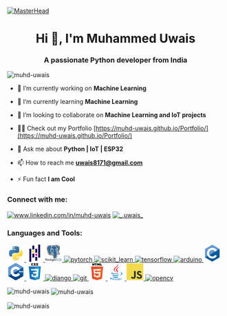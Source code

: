 <a href="https://muhd-uwais.github.io/Portfolio/">
  <img src="https://media.githubusercontent.com/media/Muhd-Uwais/banner/master/banner.gif?token=BAV5XKCD7UYLRSFYNJ2BVKTGRAOZS" alt="MasterHead" height="200" width="100%">
</a>
<h1 align="center">Hi 👋, I'm Muhammed Uwais</h1>
<h3 align="center">A passionate Python developer from India</h3>

<p align="left"> <img src="https://komarev.com/ghpvc/?username=muhd-uwais&label=Profile%20views&color=0e75b6&style=flat" alt="muhd-uwais" /> </p>

- 🔭 I’m currently working on **Machine Learning**

- 🌱 I’m currently learning **Machine Learning**

- 👯 I’m looking to collaborate on **Machine Learning and IoT projects**

- 👨‍💻 Check out my Portfolio [https://muhd-uwais.github.io/Portfolio/](https://muhd-uwais.github.io/Portfolio/)

- 💬 Ask me about **Python | IoT | ESP32**

- 📫 How to reach me **uwais8171@gmail.com**

- ⚡ Fun fact **I am Cool**

<h3 align="left">Connect with me:</h3>
<p align="left">
<a href="https://linkedin.com/in/www.linkedin.com/in/muhd-uwais" target="blank"><img align="center" src="https://raw.githubusercontent.com/rahuldkjain/github-profile-readme-generator/master/src/images/icons/Social/linked-in-alt.svg" alt="www.linkedin.com/in/muhd-uwais" height="30" width="40" /></a>
<a href="https://instagram.com/_.uwais_" target="blank"><img align="center" src="https://raw.githubusercontent.com/rahuldkjain/github-profile-readme-generator/master/src/images/icons/Social/instagram.svg" alt="_.uwais_" height="30" width="40" /></a>
</p>

<h3 align="left">Languages and Tools:</h3>
<p align="left"><a href="https://www.python.org" target="_blank" rel="noreferrer"> <img src="https://raw.githubusercontent.com/devicons/devicon/master/icons/python/python-original.svg" alt="python" width="40" height="40"/> </a><a href="https://pandas.pydata.org/" target="_blank" rel="noreferrer"> <img src="https://raw.githubusercontent.com/devicons/devicon/2ae2a900d2f041da66e950e4d48052658d850630/icons/pandas/pandas-original.svg" alt="pandas" width="40" height="40"/> </a> <a href="https://www.postgresql.org" target="_blank" rel="noreferrer"> <img src="https://raw.githubusercontent.com/devicons/devicon/master/icons/postgresql/postgresql-original-wordmark.svg" alt="postgresql" width="40" height="40"/> </a>  <a href="https://pytorch.org/" target="_blank" rel="noreferrer"> <img src="https://www.vectorlogo.zone/logos/pytorch/pytorch-icon.svg" alt="pytorch" width="40" height="40"/> </a> <a href="https://scikit-learn.org/" target="_blank" rel="noreferrer"> <img src="https://upload.wikimedia.org/wikipedia/commons/0/05/Scikit_learn_logo_small.svg" alt="scikit_learn" width="40" height="40"/> </a> <a href="https://www.tensorflow.org" target="_blank" rel="noreferrer"> <img src="https://www.vectorlogo.zone/logos/tensorflow/tensorflow-icon.svg" alt="tensorflow" width="40" height="40"/> </a> <a href="https://www.arduino.cc/" target="_blank" rel="noreferrer"> <img src="https://cdn.worldvectorlogo.com/logos/arduino-1.svg" alt="arduino" width="40" height="40"/> </a> <a href="https://www.cprogramming.com/" target="_blank" rel="noreferrer"> <img src="https://raw.githubusercontent.com/devicons/devicon/master/icons/c/c-original.svg" alt="c" width="40" height="40"/> </a> <a href="https://www.w3schools.com/cpp/" target="_blank" rel="noreferrer"> <img src="https://raw.githubusercontent.com/devicons/devicon/master/icons/cplusplus/cplusplus-original.svg" alt="cplusplus" width="40" height="40"/> </a> <a href="https://www.w3schools.com/css/" target="_blank" rel="noreferrer"> <img src="https://raw.githubusercontent.com/devicons/devicon/master/icons/css3/css3-original-wordmark.svg" alt="css3" width="40" height="40"/> </a> <a href="https://www.djangoproject.com/" target="_blank" rel="noreferrer"> <img src="https://cdn.worldvectorlogo.com/logos/django.svg" alt="django" width="40" height="40"/> </a> <a href="https://git-scm.com/" target="_blank" rel="noreferrer"> <img src="https://www.vectorlogo.zone/logos/git-scm/git-scm-icon.svg" alt="git" width="40" height="40"/> </a> <a href="https://www.w3.org/html/" target="_blank" rel="noreferrer"> <img src="https://raw.githubusercontent.com/devicons/devicon/master/icons/html5/html5-original-wordmark.svg" alt="html5" width="40" height="40"/> </a> <a href="https://www.java.com" target="_blank" rel="noreferrer"> <img src="https://raw.githubusercontent.com/devicons/devicon/master/icons/java/java-original.svg" alt="java" width="40" height="40"/> </a> <a href="https://developer.mozilla.org/en-US/docs/Web/JavaScript" target="_blank" rel="noreferrer"> <img src="https://raw.githubusercontent.com/devicons/devicon/master/icons/javascript/javascript-original.svg" alt="javascript" width="40" height="40"/> </a> <a href="https://opencv.org/" target="_blank" rel="noreferrer"> <img src="https://www.vectorlogo.zone/logos/opencv/opencv-icon.svg" alt="opencv" width="40" height="40"/> </a> </p>

<p><img align="left" src="https://github-readme-stats.vercel.app/api/top-langs?username=muhd-uwais&show_icons=true&locale=en&layout=compact" alt="muhd-uwais" /></p>

<p>&nbsp;<img align="center" src="https://github-readme-stats.vercel.app/api?username=muhd-uwais&show_icons=true&locale=en" alt="muhd-uwais" /></p>

<p><img align="center" src="https://github-readme-streak-stats.herokuapp.com/?user=muhd-uwais&" alt="muhd-uwais" /></p>
